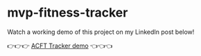 # mvp-fitness-tracker

Watch a working demo of this project on my LinkedIn post below!

:point_right::point_right::point_right: [ACFT Tracker demo](https://www.linkedin.com/posts/will-franceschini_softwareengineering-javascript-bootstrap-activity-7057858977325355008-TW0Y?utm_source=share&utm_medium=member_desktop) :point_left::point_left::point_left:
